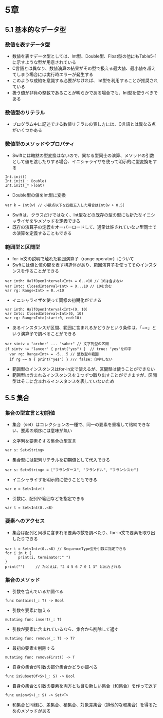 
# 5章

## 5.1 基本的なデータ型

### 数値を表すデータ型

* 数値を表すデータ型としては、Int型、Double型、Float型の他にもTable5-1に示すような型が用意されている
* C言語とは異なり、数値演算の結果がその型で扱える最大値、最小値を超えてしまう場合には実行時エラーが発生する
* このような成約を意識する必要がなければ、Int型を利用することが推奨されている
* 扱う値が非負の整数であることが明らかである場合でも、Int型を使うべきである

### 数値型のリテラル

* プログラム中に記述できる数値リテラルの表し方には、C言語とは異なる点がいくつかある

### 数値型のメソッドやプロパティ

* Swiftには暗黙の型変換はないので、異なる型同士の演算、メソッドの引数として値を渡したりする場合、イニシャライザを使って明示的に型変換をする

```
Int.init()
Int.init(_: Double)
Int.init(_* Float)
```

* Double型の値をInt型に変換

```
var k = Int(w) // 小数点以下を四捨五入した場合はInt(w + 0.5)
```

* Swiftは、クラスだけではなく、Int型などの既存の型の型にも新たなイニシャライザをやメソッドを定義できる
* 既存の演算子の定義をオーバーロードして、通常は許されていない型同士での演算を定義することもできる

### 範囲型と区間型

* for-in文の説明で触れた範囲演算子（range operator）について
* Swftには値と値の間を表す構造体があり、範囲演算子を使ってそのインスタンスを作ることができる

```
var inth: HalfOpenInterval<Int> = 0..<10 // 10は含まない
var Intc: ClosedInterval<Int> = 0...10 // 10を含む
var rg: Range<Int> = 0..<10
```

* イニシャライザを使って同様の初期化ができる

```
var inth: HalfOpenInterval<Int>(0, 10)
var Intc: ClosedInterval<Int>(0, 10)
var rg: Range<Int>(start:0, end:10)
```

* あるインスタンスが区間、範囲に含まれるかどうかという条件は、「~=」という演算子で調べることができる

```
var sintv = "archer" ... "saber" // 文字列型の区間
if sintv ~= "lancer" { print("yes") }  // true: "yes"を印字
  var rg: Range<Int> = -5...5 // 整数型の範囲
  if rg ~= 9 { print("yes") } /// false: 印字しない
```

* 範囲型のインスタンスはfor-in文で使えるが、区間型は使うことができない
* 範囲型は含まれるインスタンスを１つずつ取り出すことができますが、区間型はそこに含まれるインスタンスを表していないため

## 5.5 集合

### 集合の型宣言と初期値

* 集合（set）はコレクションの一種で、同一の要素を重複して格納できない、要素の順序には意味が無い

* 文字列を要素そする集合の型宣言

```
var s: Set<String>
```

* 集合型には配列リテラルを初期値として代入できる

```
var s: Set<String> = ["フランダース", "フランドル", "フランシスカ"]
```

* イニシャライザを明示的に使うこともできる

```
var e = Set<Int>()
```

* 引数に、配列や範囲などを指定できる

```
var t = Set<Int(0..<8)
```

### 要素へのアクセス

* 集合は配列と同様に含まれる要素の数を調べたり、for-in文で要素を取り出したりできる

```
var t = Set<Int>(0..<8) // SequenceType型を引数に指定できる
for i in t {
      print(i, terminator:" ")
}
print("")     // たとえば、"2 4 5 6 7 0 1 3" と出力される
```

### 集合のメソッド

* 引数を含んでいるか調べる

```
func Contains(_: T) -> Bool
```

* 引数を要素に加える

```
mutating func insert(_: T)
```

* 引数が要素に含まれているなら、集合から削除して返す

```
mutating func remove(_: T) -> T?
```

* 最初の要素を削除する

```
mutating func removeFirst() -> T
```

* 自身の集合が引数の部分集合かどうか調べる

```
func isSubsetOf<S>(_: S) -> Bool
```

* 自身の集合と引数の要素を両方とも含む新しい集合（和集合）を作って返す

```
func union<S>(_: S) -> Set<T>
```

* 和集合と同様に、差集合、積集合、対象差集合（排他的な和集合）を得るためのメソッドがある
